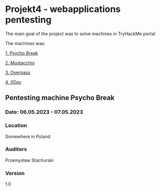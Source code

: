# Projekt4 - webapplications pentesting

The main goal of the project was to solve machines in TryHackMe portal

The machines was:

[1. Psycho Break](https://tryhackme.com/room/psychobreak)

[2. Mustacchio](https://tryhackme.com/room/mustacchio)

[3. Overpass](https://tryhackme.com/room/overpass)

[4. 0Day](https://tryhackme.com/room/0day)

## Pentesting machine Psycho Break

### Date: 06.05.2023 - 07.05.2023
### Location
Somewhere in Poland
### Auditors
Przemysław Stachurski
### Version
1.0



